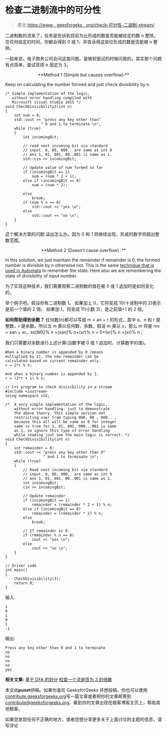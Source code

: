 # 检查二进制流中的可分性

> 原文:[https://www . geesforgeks . org/check-可分性-二进制-stream/](https://www.geeksforgeeks.org/check-divisibility-binary-stream/)

二进制数的流来了，任务是告诉到目前为止形成的数是否能被给定的数 n 整除。
在任何给定的时间，你都会得到 0 或 1，并告诉用这些位形成的数是否能被 n 整除。

一般来说，电子商务公司会问这类问题。是微软面试的时候问我的。其实那个问题有点简单，面试官把 n 固定为 3。

<center>**Method 1 (Simple but causes overflow):**</center>

Keep on calculating the number formed and just check divisibility by n.

```
/* Simple implementation of the logic,
   without error handling compiled with
   Microsoft visual studio 2015 */
void CheckDivisibility2(int n)
{
    int num = 0;
    std::cout << "press any key other than"
                " 0 and 1 to terminate \n";
    while (true)
    {
        int incomingBit;

        // read next incoming bit via standard
        // input. 0, 00, 000.. are same as int 0
        // ans 1, 01, 001, 00..001 is same as 1.
        std::cin >> incomingBit;

        // Update value of num formed so far
        if (incomingBit == 1)
            num = (num * 2 + 1);
        else if (incomingBit == 0)
            num = (num * 2);

        else
            break;
        if (num % n == 0)
            std::cout << "yes \n";
        else
            std::cout << "no \n";
    }
}
```

这个解决方案的问题:溢出怎么办。因为 0 和 1 将继续出现，形成的数字将超出整数范围。

<center>**Method 2 (Doesn’t cause overflow) :**</center>

In this solution, we just maintain the remainder if remainder is 0, the formed number is divisible by n otherwise not. This is the same [technique that is used in Automata](https://www.geeksforgeeks.org/dfa-based-division/) to remember the state. Here also we are remembering the state of divisibility of input number.

为了实现这种技术，我们需要观察二进制数的值在被 0 或 1 追加时是如何变化的。

举个例子吧。假设你有二进制数 1。
如果加上 0，它将变成 10(十进制中的 2)表示是前一个值的 2 倍。
如果加 1，将变成 11(小数 3)，是之前值+1 的 2 倍。

**如何帮助得到余数？**
任何数(n)都可以写成 m = an + r 的形式，其中 a、n 和 r 是整数，r 是余数。所以当 m 乘以任何数，余数。假设 m 乘以 x，那么 m 将是 mx = xan + xr。so(MX)% n =(xan)% n+(xr)% n = 0+(xr)% n =(xr)% n；

我们只需要对余数进行上述计算(当数字被 0 或 1 追加时，计算数字的值)。

```
When a binary number is appended by 0 (means 
multiplied by 2), the new remainder can be 
calculated based on current remainder only.
r = 2*r % n;

And when a binary number is appended by 1.
r = (2*r + 1) % n; 
```

```
// C++ program to check divisibility in a stream
#include <iostream>
using namespace std;

/*  A very simple implementation of the logic,
    without error handling. just to demonstrate
    the above theory. This simple version not
    restricting user from typing 000, 00 , 000.. ,
    because this all will be same as 0 for integer
    same is true for 1, 01, 001, 000...001 is same
    as 1, so ignore this type of error handling
    while reading just see the main logic is correct. */
void CheckDivisibility(int n)
{
    int remainder = 0;
    std::cout << "press any key other than 0"
                 " and 1 to terminate \n";
    while (true)
    {
        // Read next incoming bit via standard
        // input. 0, 00, 000.. are same as int 0
        // ans 1, 01, 001, 00..001 is same as 1.
        int incomingBit;
        cin >> incomingBit;

        // Update remainder
        if (incomingBit == 1)
            remainder = (remainder * 2 + 1) % n;
        else if (incomingBit == 0)
            remainder = (remainder * 2) % n;
        else
            break;

        // If remainder is 0.
        if (remainder % n == 0)
            cout << "yes \n";
        else
            cout << "no \n";
    }
}

// Driver code
int main()
{
    CheckDivisibility(3);
    return 0;
}
```

输入:

```
1
0
1
0
1
-1

```

输出:

```
Press any key other than 0 and 1 to terminate 
no 
no 
no 
no 
yes 

```

**相关文章:**
[基于 DFA 的划分](https://www.geeksforgeeks.org/dfa-based-division/)
[检查一个流是否为 3 的倍数](https://www.geeksforgeeks.org/write-an-efficient-method-to-check-if-a-number-is-multiple-of-3/)

本文由**punet**供稿。如果你喜欢 GeeksforGeeks 并想投稿，你也可以使用[contribute.geeksforgeeks.org](http://www.contribute.geeksforgeeks.org)写一篇文章或者把你的文章邮寄到 contribute@geeksforgeeks.org。看到你的文章出现在极客博客主页上，帮助其他极客。

如果您发现任何不正确的地方，或者您想分享更多关于上面讨论的主题的信息，请写评论